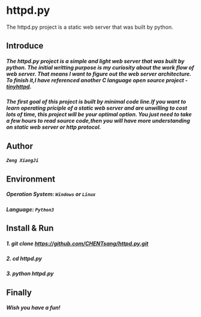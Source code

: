 # httpd.py
The httpd.py project is a static web server that was built by python.

## Introduce
##### The httpd.py project is a simple and light web server that was built by python. The initial writting purpose is my curiosity about the work flow of web server. That means I want to figure out the web server architecture. To finish it,I have referenced another C language open source project - <a href = "https://github.com/EZLippi/Tinyhttpd">tinyhttpd</a>.
##### The first goal of this project is built by minimal code line.If you want to learn operating priciple of a static web server and are unwilling to cost lots of time, this project will be your optimal option. You just need to take a few hours to read source code,then you will have more understanding on static web server or http protocol.
## Author
##### `Zeng XiangJi`
## Environment
##### Operation System: `Windows` or `Linux`
##### Language: `Python3`
## Install & Run
##### 1. git clone https://github.com/CHENTsang/httpd.py.git
##### 2. cd httpd.py
##### 3. python httpd.py
## Finally
##### Wish you have a fun!